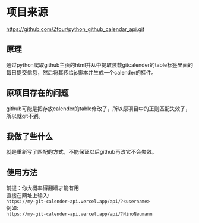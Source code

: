 # 项目来源
https://github.com/Zfour/python_github_calendar_api.git
## 原理
通过python爬取github主页的html并从中提取装载gitcalender的table标签里面的每日提交信息，然后将其传给js脚本并生成一个calender的挂件。
## 原项目存在的问题
github可能是把存放calender的table修改了，所以原项目中的正则匹配失效了，所以就git不到。
## 我做了些什么
就是重新写了匹配的方式，不能保证以后github再改它不会失效。
## 使用方法
前提：你大概率得翻墙才能有用 \
直接在网址上输入: \
 ```https://my-git-calender-api.vercel.app/api/?<username>``` \
 例如: \
```https://my-git-calender-api.vercel.app/api/?NinoNeumann```

